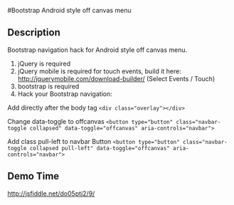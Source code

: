 #Bootstrap Android style off canvas menu

## Description
Bootstrap navigation hack for Android style off canvas menu.

1. jQuery is required
2. jQuery mobile is required for touch events, build it here: http://jquerymobile.com/download-builder/ (Select Events / Touch)
3. bootstrap is required
4. Hack your Bootstrap navigation:

Add directly after the body tag
```<div class="overlay"></div>```

Change data-toggle to offcanvas
```<button type="button" class="navbar-toggle collapsed" data-toggle="offcanvas" aria-controls="navbar">```

Add class pull-left to navbar Button
```<button type="button" class="navbar-toggle collapsed pull-left" data-toggle="offcanvas" aria-controls="navbar">```

## Demo Time
http://jsfiddle.net/do05ptj2/9/
